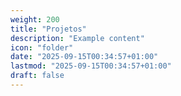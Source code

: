 ```yaml
---
weight: 200
title: "Projetos"
description: "Example content"
icon: "folder"
date: "2025-09-15T00:34:57+01:00"
lastmod: "2025-09-15T00:34:57+01:00"
draft: false
---
```

